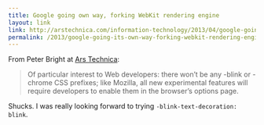 ```yaml
---
title: Google going own way, forking WebKit rendering engine
layout: link
link: http://arstechnica.com/information-technology/2013/04/google-going-its-own-way-forking-webkit-rendering-engine/
permalink: /2013/google-going-its-own-way-forking-webkit-rendering-engine/
---
```

From Peter Bright at [Ars Technica][1]:

> Of particular interest to Web developers: there won&#8217;t be any -blink or -chrome CSS prefixes; like Mozilla, all new experimental features will require developers to enable them in the browser&#8217;s options page.

Shucks. I was really looking forward to trying `-blink-text-decoration: blink`.

 [1]: http://arstechnica.com/information-technology/2013/04/google-going-its-own-way-forking-webkit-rendering-engine/